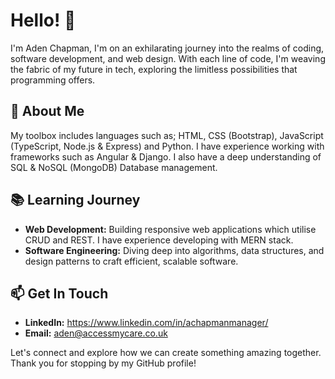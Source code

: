 # Hello! 👋

I'm Aden Chapman, I'm on an exhilarating journey into the realms of coding, software development, and web design. With each line of code, I'm weaving the fabric of my future in tech, exploring the limitless possibilities that programming offers.

## 🚀 About Me

My toolbox includes languages such as; HTML, CSS (Bootstrap), JavaScript (TypeScript, Node.js & Express) and Python. I have experience working with frameworks such as Angular & Django. I also have a deep understanding of SQL & NoSQL (MongoDB) Database management.

## 📚 Learning Journey

- **Web Development:** Building responsive web applications which utilise CRUD and REST. I have experience developing with MERN stack.
- **Software Engineering:** Diving deep into algorithms, data structures, and design patterns to craft efficient, scalable software.
## 📫 Get In Touch

- **LinkedIn:** https://www.linkedin.com/in/achapmanmanager/
- **Email:** aden@accessmycare.co.uk

Let's connect and explore how we can create something amazing together. Thank you for stopping by my GitHub profile!
